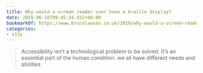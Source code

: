 ```yaml
---
title: Why would a screen reader user have a braille display?
date: 2019-06-18T09:45:34.932+00:00
bookmarkOf: https://www.brucelawson.co.uk/2019/why-would-a-screen-reader-user-have-a-braille-display/
categories:
- a11y
---
```

> Accessibility isn’t a technological problem to be solved. It’s an essential part of the human condition: we all have different needs and abilities.

